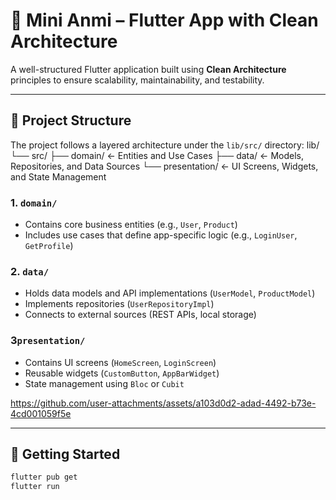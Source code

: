# 🧼 Mini Anmi – Flutter App with Clean Architecture

A well-structured Flutter application built using **Clean Architecture** principles to ensure scalability, maintainability, and testability.

---

## 🧱 Project Structure

The project follows a layered architecture under the `lib/src/` directory:
lib/ └── src/ ├── domain/          ← Entities and Use Cases ├── data/            ← Models, Repositories, and Data Sources └── presentation/    ← UI Screens, Widgets, and State Management

### 1. `domain/`
- Contains core business entities (e.g., `User`, `Product`)
- Includes use cases that define app-specific logic (e.g., `LoginUser`, `GetProfile`)

### 2. `data/`
- Holds data models and API implementations (`UserModel`, `ProductModel`)
- Implements repositories (`UserRepositoryImpl`)
- Connects to external sources (REST APIs, local storage)

### 3`presentation/`
- Contains UI screens (`HomeScreen`, `LoginScreen`)
- Reusable widgets (`CustomButton`, `AppBarWidget`)
- State management using `Bloc` or `Cubit`


https://github.com/user-attachments/assets/a103d0d2-adad-4492-b73e-4cd001059f5e



---

## 🚀 Getting Started

```bash
flutter pub get
flutter run






